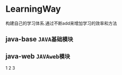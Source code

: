 # LearningWay
构建自己的学习体系.通过不断add来增加学习的效率和方法


## java-base  `JAVA基础模块`


## java-web  `JAVAweb模块`

1
2
3
